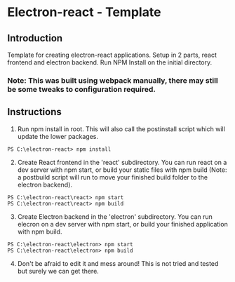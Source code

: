 # Electron-react - Template

## Introduction
Template for creating electron-react applications. Setup in 2 parts, react frontend and electron backend. Run NPM Install on the initial directory.

### Note: This was built using webpack manually, there may still be some tweaks to configuration required.

## Instructions

1. Run npm install in root. This will also call the postinstall script which will update the lower packages.
```
PS C:\electron-react> npm install 
```

2. Create React frontend in the 'react' subdirectory. You can run react on a dev server with npm start, or build your static files with npm build (Note: a postbuild script will run to move your finished build folder to the electron backend).
```
PS C:\electron-react\react> npm start 
PS C:\electron-react\react> npm build 
```

3. Create Electron backend in the 'electron' subdirectory. You can run elecron on a dev server with npm start, or build your finished application with npm build.
```
PS C:\electron-react\electron> npm start 
PS C:\electron-react\electron> npm build 
```

4. Don't be afraid to edit it and mess around! This is not tried and tested but surely we can get there.
